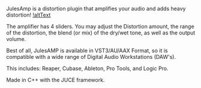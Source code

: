 JulesAmp is a distortion plugin that amplifies your audio and adds heavy distortion!
[!altText](https://hosting.photobucket.com/images/i/Julianaguilar98/JulesAmp.png)

The amplifier has 4 sliders. You may adjust the Distortion amount, the range of the distortion, the blend (or mix) of the dry/wet tone,
as well as the output volume.

Best of all, JulesAMP is available in VST3/AU/AAX Format, so it is compatible with a wide range of Digital Audio Workstations (DAW's).

This includes: Reaper, Cubase, Ableton, Pro Tools, and Logic Pro.

Made in C++ with the JUCE framework.
